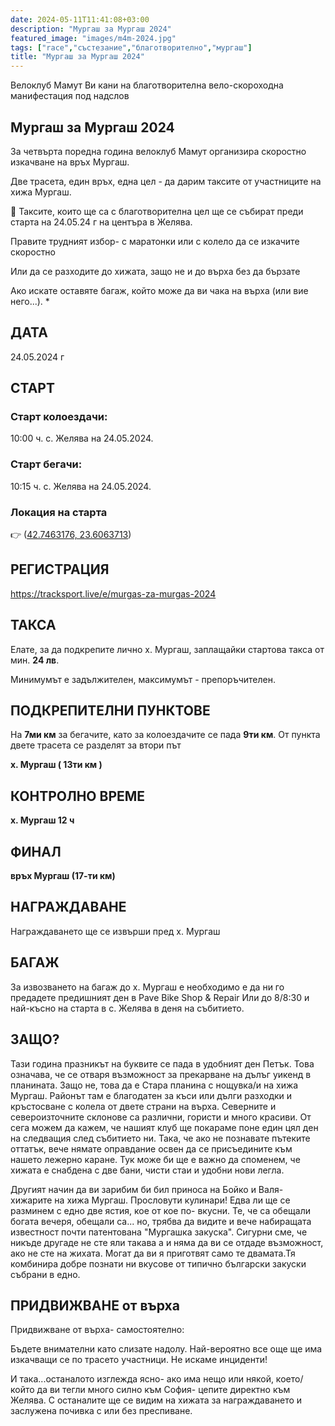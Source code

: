 ```yaml
---
date: 2024-05-11T11:41:08+03:00
description: "Мургаш за Мургаш 2024"
featured_image: "images/m4m-2024.jpg"
tags: ["race","състезание","благотворително","мургаш"]
title: "Мургаш за Мургаш 2024"
---
```

Велоклуб Мамут Ви кани на
благотворителна вело-скороходна манифестация под надслов

## **Мургаш за Мургаш 2024**

За четвърта поредна година велоклуб Мамут организира скоростно изкачване на връх Мургаш.

Две трасета, един връх, една цел - да дарим таксите от участниците на хижа Мургаш.

🔄 Таксите, които ще са с благотворителна цел ще се събират преди старта на 24.05.24 г на центъра в Желява.

Правите трудният избор- с маратонки или с колело да се изкачите скоростно

Или да се разходите до хижата, защо не и до върха без да бързате

Ако искате оставяте багаж, който може да ви чака на върха (или вие него...). *

## ДАТА

24.05.2024 г

## СТАРТ

### Старт колоездачи:

10:00 ч. с. Желява на 24.05.2024.

### Старт бегачи:

10:15 ч. с. Желява на 24.05.2024.

### Локация на старта

👉 ([42.7463176, 23.6063713](https://www.google.com/search?q=(42.7463176%2C+23.6063713)))

## РЕГИСТРАЦИЯ

https://tracksport.live/e/murgas-za-murgas-2024

## ТАКСА

Елате, за да подкрепите лично х. Мургаш, заплащайки стартова такса от мин. **24 лв**.

Минимумът е задължителен, максимумът - препоръчителен.

## ПОДКРЕПИТЕЛНИ ПУНКТОВЕ

На **7ми км** за бегачите, като за колоездачите се пада **9ти км**.  От пункта двете трасета се разделят за втори път

**х. Мургаш ( 13ти км )**

## КОНТРОЛНО ВРЕМЕ

**х. Мургаш 12 ч**

## ФИНАЛ

**връх Мургаш (17-ти км)**

## НАГРАЖДАВАНЕ

Награждаването ще се извърши пред х. Мургаш

## БАГАЖ

За извозването на багаж до х. Мургаш е
необходимо е да ни го предадете
предишният ден в Pave Bike Shop & Repair
Или до 8/8:30 и най-късно на старта в с. Желява в деня на събитието.

## ЗАЩО?

Тази година празникът на буквите се пада в удобният ден Петък. Това означава, че се отваря възможност за прекарване на дълъг уикенд в планината. Защо не, това да е Стара планина с нощувка/и на хижа Мургаш. Районът там е благодатен за къси или дълги разходки и кръстосване с колела от двете страни на върха. Северните и североизточните склонове са различни, гористи и много красиви. От сега можем да кажем, че нашият клуб ще покараме поне един цял ден на следващия след събитието ни. Така, че ако не познавате пътеките оттатък, вече нямате оправдание освен да се присъедините към нашето лежерно каране. Тук може би ще е важно да споменем, че хижата е снабдена с две бани, чисти стаи и удобни нови легла.

Другият начин да ви зарибим би бил приноса на Бойко и Валя- хижарите на хижа Мургаш. Прословути кулинари! Едва ли ще се разминем с едно две ястия, кое от кое по- вкусни. Те, че са обещали богата вечеря, обещали са... но, трябва да видите и вече набиращата известност почти патентована "Мургашка закуска".  Сигурни сме, че никъде другаде не сте яли такава а и няма да ви се отдаде възможност, ако не сте на жихата. Могат да ви я приготвят само те двамата.Тя комбинира добре познати ни вкусове от типично български закуски събрани в едно.

## ПРИДВИЖВАНЕ от върха

Придвижване от върха- самостоятелно:

Бъдете внимателни като слизате надолу. Най-вероятно все още ще има изкачващи се по трасето участници. Не искаме инциденти!

И така...останалото изглежда ясно- ако има нещо или някой, което/ който да ви тегли много силно към София- цепите директно към Желява. С останалите ще се видим на хижата за награждаването и заслужена почивка с или без преспиване.
